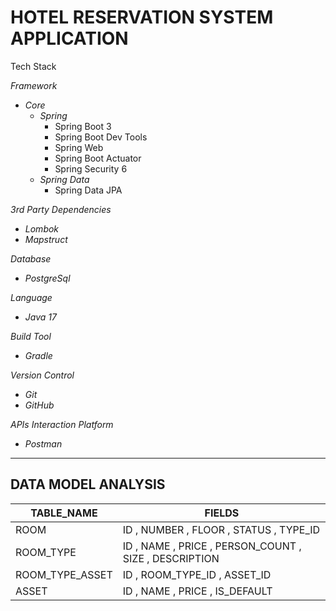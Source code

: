 # HOTEL RESERVATION SYSTEM APPLICATION
Tech Stack

_*Framework*_
 * _Core_
   - *Spring*
      + Spring Boot 3
      + Spring Boot Dev Tools
      + Spring Web
      + Spring Boot Actuator
      + Spring Security 6
   - *Spring Data*
      + Spring Data JPA

_*3rd Party Dependencies*_
* _Lombok_
* _Mapstruct_
    
_*Database*_
* _PostgreSql_

_*Language*_
* _Java 17_

_*Build Tool*_
* _Gradle_

_*Version Control*_
* _Git_
* _GitHub_
 
_*APIs Interaction Platform*_
* _Postman_

---
## DATA MODEL ANALYSIS

| TABLE_NAME | FIELDS  | 
| ---------- | ------- |
| ROOM    | ID , NUMBER , FLOOR , STATUS , TYPE_ID |
| ROOM_TYPE | ID , NAME , PRICE , PERSON_COUNT , SIZE , DESCRIPTION |
| ROOM_TYPE_ASSET | ID , ROOM_TYPE_ID , ASSET_ID |
| ASSET | ID , NAME , PRICE , IS_DEFAULT |  
